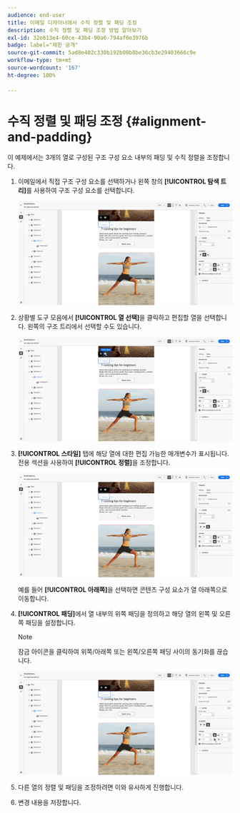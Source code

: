 ```yaml
---
audience: end-user
title: 이메일 디자이너에서 수직 정렬 및 패딩 조정
description: 수직 정렬 및 패딩 조정 방법 알아보기
exl-id: 32e613e4-60ce-43b4-90a6-794af0e3976b
badge: label="제한 공개"
source-git-commit: 5ad8e402c330b192b00b8be36cb3e29403666c9e
workflow-type: tm+mt
source-wordcount: '167'
ht-degree: 100%

---
```



# 수직 정렬 및 패딩 조정 {#alignment-and-padding}

이 예제에서는 3개의 열로 구성된 구조 구성 요소 내부의 패딩 및 수직 정렬을 조정합니다.

1. 이메일에서 직접 구조 구성 요소를 선택하거나 왼쪽 창의 **[!UICONTROL 탐색 트리]**&#x200B;를 사용하여 구조 구성 요소를 선택합니다.

   ![](assets/alignment_1.png)

1. 상황별 도구 모음에서 **[!UICONTROL 열 선택]**&#x200B;을 클릭하고 편집할 열을 선택합니다. 왼쪽의 구조 트리에서 선택할 수도 있습니다.

   ![](assets/alignment_2.png)

1. **[!UICONTROL 스타일]** 탭에 해당 열에 대한 편집 가능한 매개변수가 표시됩니다. 전용 섹션을 사용하여 **[!UICONTROL 정렬]**&#x200B;을 조정합니다.

   ![](assets/alignment_3.png)

   예를 들어 **[!UICONTROL 아래쪽]**&#x200B;을 선택하면 콘텐츠 구성 요소가 열 아래쪽으로 이동합니다.

1. **[!UICONTROL 패딩]**&#x200B;에서 열 내부의 위쪽 패딩을 정의하고 해당 열의 왼쪽 및 오른쪽 패딩을 설정합니다.

   >[!NOTE]
   >
   >잠금 아이콘을 클릭하여 위쪽/아래쪽 또는 왼쪽/오른쪽 패딩 사이의 동기화를 끊습니다.

   ![](assets/alignment_4.png)

1. 다른 열의 정렬 및 패딩을 조정하려면 이와 유사하게 진행합니다.

1. 변경 내용을 저장합니다.
